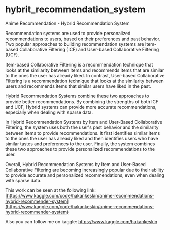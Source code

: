 # hybrit_recommendation_system
Anime Recommendation - Hybrid Recommendation System

Recommendation systems are used to provide personalized recommendations to users, based on their preferences and past behavior. Two popular approaches to building recommendation systems are Item-based Collaborative Filtering (ICF) and User-based Collaborative Filtering (UCF).

Item-based Collaborative Filtering is a recommendation technique that looks at the similarity between items and recommends items that are similar to the ones the user has already liked. In contrast, User-based Collaborative Filtering is a recommendation technique that looks at the similarity between users and recommends items that similar users have liked in the past.

Hybrid Recommendation Systems combine these two approaches to provide better recommendations. By combining the strengths of both ICF and UCF, Hybrid systems can provide more accurate recommendations, especially when dealing with sparse data.

In Hybrid Recommendation Systems by Item and User-Based Collaborative Filtering, the system uses both the user's past behavior and the similarity between items to provide recommendations. It first identifies similar items to the ones the user has already liked and then identifies users who have similar tastes and preferences to the user. Finally, the system combines these two approaches to provide personalized recommendations to the user.

Overall, Hybrid Recommendation Systems by Item and User-Based Collaborative Filtering are becoming increasingly popular due to their ability to provide accurate and personalized recommendations, even when dealing with sparse data.

This work can be seen at the following link: [https://www.kaggle.com/code/hakankeskin/anime-recommendations-hybrid-recommender-system](https://www.kaggle.com/code/hakankeskin/anime-recommendations-hybrid-recommender-system)

Also you can follow me on kaggle: https://www.kaggle.com/hakankeskin
